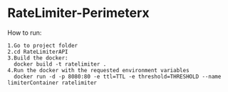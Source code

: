 # RateLimiter-Perimeterx
How to run:
```
1.Go to project folder
2.cd RateLimiterAPI
3.Build the docker:
  docker build -t ratelimiter .
4.Run the docker with the requested environment variables
  docker run -d -p 8080:80 -e ttl=TTL -e threshold=THRESHOLD --name limiterContainer ratelimiter
```
